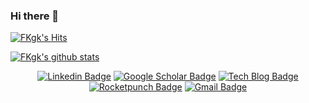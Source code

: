 ### Hi there 👋

[![FKgk's Hits](https://hits.seeyoufarm.com/api/count/incr/badge.svg?url=https%3A%2F%2Fgithub.com%2FFKgk&count_bg=%2379C83D&title_bg=%23555555&icon=&icon_color=%23E7E7E7&title=hits&edge_flat=false)](https://hits.seeyoufarm.com)

[![FKgk's github stats](https://github-readme-stats.vercel.app/api?username=FKgk&count_private=true)](https://github.com/anuraghazra/github-readme-stats)


<div align=center>

  [![Linkedin Badge](https://img.shields.io/badge/-LinkedIn-blue?style=flat&logo=Linkedin&logoColor=white&link=https://www.linkedin.com/in/fkgk/)](https://www.linkedin.com/in/fkgk/) 
  [![Google Scholar Badge](https://img.shields.io/badge/-Scholar-4285f4?style=flat&logo=google-scholar&logoColor=white&link=https://scholar.google.com/citations?user=o-XsSzcAAAAJ)](https://scholar.google.com/citations?user=o-XsSzcAAAAJ) 
  [![Tech Blog Badge](http://img.shields.io/badge/-Tech%20blog-black?style=flat&logo=github&logoColor=white&link=https://blog.naver.com/rhkd865)](https://blog.naver.com/rhkd865) 
  [![Rocketpunch Badge](https://img.shields.io/badge/-Rocketpunch-5149ad?style=flat&logo=Rocketpunch&logoColor=white&link=https://www.rocketpunch.com/@FKgk)](https://www.rocketpunch.com/@FKgk) 
  [![Gmail Badge](https://img.shields.io/badge/Gmail-d14836?style=flat&logo=Gmail&logoColor=white&link=mailto:rhkd865@gmail.com)](mailto:rhkd865@gmail.com) 

</div>


<!--
**FKgk/FKgk** is a ✨ _special_ ✨ repository because its `README.md` (this file) appears on your GitHub profile.

Here are some ideas to get you started:

- 🔭 I’m currently working on ...
- 🌱 I’m currently learning ...
- 👯 I’m looking to collaborate on ...
- 🤔 I’m looking for help with ...
- 💬 Ask me about ...
- 📫 How to reach me: ...
- 😄 Pronouns: ...
- ⚡ Fun fact: ...
-->
